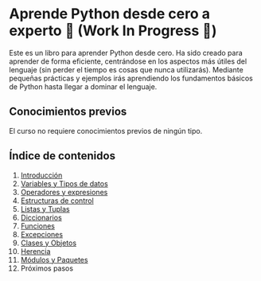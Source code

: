 # Aprende Python desde cero a experto :rocket: (Work In Progress :construction:)

Este es un libro para aprender Python desde cero. Ha sido creado para aprender de forma eficiente, centrándose en los aspectos más útiles del lenguaje (sin perder el tiempo es cosas que nunca utilizarás). Mediante pequeñas prácticas y ejemplos irás aprendiendo los fundamentos básicos de Python  hasta llegar a dominar el lenguaje.

## Conocimientos previos
El curso no requiere conocimientos previos de ningún tipo.

## Índice de contenidos

 1. [Introducción](https://github.com/jvadillo/aprende-python-desde-cero-a-experto/blob/master/01-Introduccion.md) 
 2. [Variables y Tipos de datos](https://github.com/jvadillo/aprende-python-desde-cero-a-experto/blob/master/02-Tipos-de-datos-y-Variables.md) 
 3. [Operadores y expresiones](https://github.com/jvadillo/aprende-python-desde-cero-a-experto/blob/master/03-Operadores-y-expresiones.md)
 4. [Estructuras de control](https://github.com/jvadillo/aprende-python-desde-cero-a-experto/blob/master/04-Estructuras-de-control.md)
 5. [Listas y Tuplas](https://github.com/jvadillo/aprende-python-desde-cero-a-experto/blob/master/05-Listas-y-Tuplas.md)
 6. [Diccionarios](https://github.com/jvadillo/aprende-python-desde-cero-a-experto/blob/master/06-Diccionarios.md)
 7. [Funciones](https://github.com/jvadillo/aprende-python-desde-cero-a-experto/blob/master/07-Funciones.md)
 8. [Excepciones](https://github.com/jvadillo/aprende-python-desde-cero-a-experto/blob/master/08-Excepciones.md)
 9. [Clases y Objetos](https://github.com/jvadillo/aprende-python-desde-cero-a-experto/blob/master/09-Clases-y-Objetos.md)
 10. [Herencia](https://github.com/jvadillo/aprende-python-desde-cero-a-experto/blob/master/10-Herencia.md)
 11. [Módulos y Paquetes](https://github.com/jvadillo/aprende-python-desde-cero-a-experto/blob/master/11-Modulos-y-Paquetes.md)
 12. Próximos pasos
